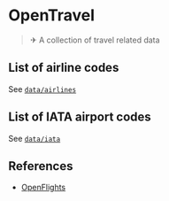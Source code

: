 # OpenTravel

> ✈ A collection of travel related data

## List of airline codes

See [`data/airlines`](data/airlines)

## List of IATA airport codes

See [`data/iata`](data/iata/)

## References

- [OpenFlights](http://openflights.org/data.html)